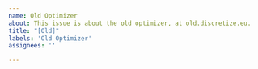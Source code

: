 ```yaml
---
name: Old Optimizer
about: This issue is about the old optimizer, at old.discretize.eu.
title: "[Old]"
labels: 'Old Optimizer'
assignees: ''

---
```



